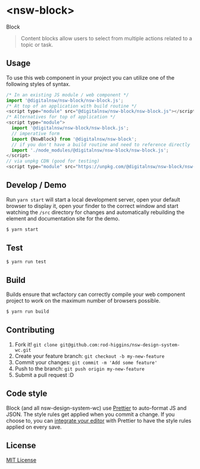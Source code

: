 # &lt;nsw-block&gt;

Block
> Content blocks allow users to select from multiple actions related to a topic or task.

## Usage
To use this web component in your project you can utilize one of the following styles of syntax.

```js
/* In an existing JS module / web component */
import '@digitalnsw/nsw-block/nsw-block.js';
/* At top of an application with build routine */
<script type="module" src="@digitalnsw/nsw-block/nsw-block.js"></script>
/* Alternatives for top of application */
<script type="module">
  import '@digitalnsw/nsw-block/nsw-block.js';
  // imperative form
  import {NswBlock} from '@digitalnsw/nsw-block';
  // if you don't have a build routine and need to reference directly
  import './node_modules/@digitalnsw/nsw-block/nsw-block.js';
</script>
// via unpkg CDN (good for testing)
<script type="module" src="https://unpkg.com/@digitalnsw/nsw-block/nsw-block.js"></script>
```

## Develop / Demo
Run `yarn start` will start a local development server, open your default browser to display it, open your finder to the correct window and start watching the `/src` directory for changes and automatically rebuilding the element and documentation site for the demo.
```bash
$ yarn start
```

## Test

```bash
$ yarn run test
```

## Build
Builds ensure that wcfactory can correctly compile your web component project to
work on the maximum number of browsers possible.
```bash
$ yarn run build
```

## Contributing

1. Fork it! `git clone git@github.com:rod-higgins/nsw-design-system-wc.git`
2. Create your feature branch: `git checkout -b my-new-feature`
3. Commit your changes: `git commit -m 'Add some feature'`
4. Push to the branch: `git push origin my-new-feature`
5. Submit a pull request :D

## Code style

Block (and all nsw-design-system-wc) use [Prettier][prettier] to auto-format JS and JSON.  The style rules get applied when you commit a change.  If you choose to, you can [integrate your editor][prettier-ed] with Prettier to have the style rules applied on every save.

[prettier]: https://github.com/prettier/prettier/
[prettier-ed]: https://github.com/prettier/prettier/#editor-integration
[polyserve]: https://github.com/Polymer/polyserve
[web-component-tester]: https://github.com/Polymer/web-component-tester

## License
[MIT License](http://opensource.org/licenses/MIT)